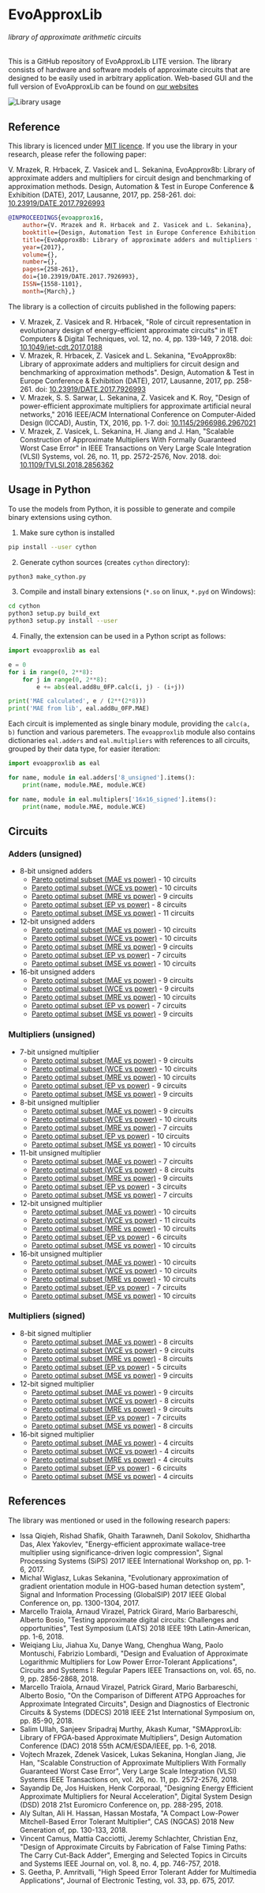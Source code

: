 # EvoApproxLib
###### library of approximate arithmetic circuits
This is a GitHub repository of EvoApproxLib LITE version. The library consists of hardware and software models of approximate circuits that are designed to be easily used in arbitrary application. Web-based GUI and the full version of EvoApproxLib can be found on [our websites](https://ehw.fit.vutbr.cz/evoapprox)

![Library usage](fig/library.png)

## Reference
This library is licenced under [MIT licence](LICENSE.md). If you use the library in your research, please refer the following paper:

V. Mrazek, R. Hrbacek, Z. Vasicek and L. Sekanina, EvoApprox8b: Library of approximate adders and multipliers for circuit design and benchmarking of approximation methods. Design, Automation & Test in Europe Conference & Exhibition (DATE), 2017, Lausanne, 2017, pp. 258-261. doi: [10.23919/DATE.2017.7926993](https://dx.doi.org/10.23919/DATE.2017.7926993)
```bibtex
@INPROCEEDINGS{evoapprox16,
    author={V. Mrazek and R. Hrbacek and Z. Vasicek and L. Sekanina},
    booktitle={Design, Automation Test in Europe Conference Exhibition (DATE), 2017},
    title={EvoApprox8b: Library of approximate adders and multipliers for circuit design and benchmarking of approximation methods},
    year={2017},
    volume={},
    number={},
    pages={258-261},
    doi={10.23919/DATE.2017.7926993},
    ISSN={1558-1101},
    month={March},}
```

The library is a collection of circuits published in the following papers:
  - V. Mrazek, Z. Vasicek and R. Hrbacek, "Role of circuit representation in evolutionary design of energy-efficient approximate circuits" in IET Computers & Digital Techniques, vol. 12, no. 4, pp. 139-149, 7 2018. doi: [10.1049/iet-cdt.2017.0188](https://dx.doi.org/10.1049/iet-cdt.2017.0188)
  - V. Mrazek, R. Hrbacek, Z. Vasicek and L. Sekanina, "EvoApprox8b: Library of approximate adders and multipliers for circuit design and benchmarking of approximation methods". Design, Automation & Test in Europe Conference & Exhibition (DATE), 2017, Lausanne, 2017, pp. 258-261. doi: [10.23919/DATE.2017.7926993](https://dx.doi.org/10.23919/DATE.2017.7926993)
  - V. Mrazek, S. S. Sarwar, L. Sekanina, Z. Vasicek and K. Roy, "Design of power-efficient approximate multipliers for approximate artificial neural networks," 2016 IEEE/ACM International Conference on Computer-Aided Design (ICCAD), Austin, TX, 2016, pp. 1-7. doi: [10.1145/2966986.2967021](https://dx.doi.org/10.1145/2966986.2967021)
  - V. Mrazek, Z. Vasicek, L. Sekanina, H. Jiang and J. Han, "Scalable Construction of Approximate Multipliers With Formally Guaranteed Worst Case Error" in IEEE Transactions on Very Large Scale Integration (VLSI) Systems, vol. 26, no. 11, pp. 2572-2576, Nov. 2018. doi: [10.1109/TVLSI.2018.2856362](https://dx.doi.org/10.1109/TVLSI.2018.2856362)

## Usage in Python
To use the models from Python, it is possible to generate and compile binary extensions using cython.


1. Make sure cython is installed
```bash
pip install --user cython
```

2. Generate cython sources (creates `cython` directory):
```bash
python3 make_cython.py
```

3. Compile and install binary extensions (`*.so` on linux, `*.pyd` on Windows):
```bash
cd cython
python3 setup.py build_ext
python3 setup.py install --user
```

4. Finally, the extension can be used in a Python script as follows:
```python
import evoapproxlib as eal

e = 0
for i in range(0, 2**8):
    for j in range(0, 2**8):
        e += abs(eal.add8u_0FP.calc(i, j) - (i+j))

print('MAE calculated', e / (2**(2*8)))
print('MAE from lib', eal.add8u_0FP.MAE)
```

Each circuit is implemented as single binary module, providing the `calc(a, b)` function and various paremeters. The `evoapproxlib` module also contains dictionaries `eal.adders` and `eal.multipliers` with references to all circuits, grouped by their data type, for easier iteration:

```python
import evoapproxlib as eal

for name, module in eal.adders['8_unsigned'].items():
    print(name, module.MAE, module.WCE)

for name, module in eal.multiplers['16x16_signed'].items():
    print(name, module.MAE, module.WCE)
```

## Circuits
### Adders (unsigned)
 - 8-bit unsigned adders
   - [Pareto optimal subset (MAE vs power)](adders/8_unsigned/pareto_pwr_mae/README.md) - 10 circuits
   - [Pareto optimal subset (WCE vs power)](adders/8_unsigned/pareto_pwr_wce/README.md) - 10 circuits
   - [Pareto optimal subset (MRE vs power)](adders/8_unsigned/pareto_pwr_mre/README.md) - 9 circuits
   - [Pareto optimal subset (EP vs power)](adders/8_unsigned/pareto_pwr_ep/README.md) - 8 circuits
   - [Pareto optimal subset (MSE vs power)](adders/8_unsigned/pareto_pwr_mse/README.md) - 11 circuits
 - 12-bit unsigned adders
   - [Pareto optimal subset (MAE vs power)](adders/12_unsigned/pareto_pwr_mae/README.md) - 10 circuits
   - [Pareto optimal subset (WCE vs power)](adders/12_unsigned/pareto_pwr_wce/README.md) - 10 circuits
   - [Pareto optimal subset (MRE vs power)](adders/12_unsigned/pareto_pwr_mre/README.md) - 9 circuits
   - [Pareto optimal subset (EP vs power)](adders/12_unsigned/pareto_pwr_ep/README.md) - 7 circuits
   - [Pareto optimal subset (MSE vs power)](adders/12_unsigned/pareto_pwr_mse/README.md) - 10 circuits
 - 16-bit unsigned adders
   - [Pareto optimal subset (MAE vs power)](adders/16_unsigned/pareto_pwr_mae/README.md) - 9 circuits
   - [Pareto optimal subset (WCE vs power)](adders/16_unsigned/pareto_pwr_wce/README.md) - 9 circuits
   - [Pareto optimal subset (MRE vs power)](adders/16_unsigned/pareto_pwr_mre/README.md) - 10 circuits
   - [Pareto optimal subset (EP vs power)](adders/16_unsigned/pareto_pwr_ep/README.md) - 7 circuits
   - [Pareto optimal subset (MSE vs power)](adders/16_unsigned/pareto_pwr_mse/README.md) - 9 circuits
### Multipliers (unsigned)
 - 7-bit unsigned multiplier
   - [Pareto optimal subset (MAE vs power)](multiplers/7x7_unsigned/pareto_pwr_mae/README.md) - 9 circuits
   - [Pareto optimal subset (WCE vs power)](multiplers/7x7_unsigned/pareto_pwr_wce/README.md) - 10 circuits
   - [Pareto optimal subset (MRE vs power)](multiplers/7x7_unsigned/pareto_pwr_mre/README.md) - 10 circuits
   - [Pareto optimal subset (EP vs power)](multiplers/7x7_unsigned/pareto_pwr_ep/README.md) - 9 circuits
   - [Pareto optimal subset (MSE vs power)](multiplers/7x7_unsigned/pareto_pwr_mse/README.md) - 9 circuits
 - 8-bit unsigned multiplier
   - [Pareto optimal subset (MAE vs power)](multiplers/8x8_unsigned/pareto_pwr_mae/README.md) - 9 circuits
   - [Pareto optimal subset (WCE vs power)](multiplers/8x8_unsigned/pareto_pwr_wce/README.md) - 10 circuits
   - [Pareto optimal subset (MRE vs power)](multiplers/8x8_unsigned/pareto_pwr_mre/README.md) - 7 circuits
   - [Pareto optimal subset (EP vs power)](multiplers/8x8_unsigned/pareto_pwr_ep/README.md) - 10 circuits
   - [Pareto optimal subset (MSE vs power)](multiplers/8x8_unsigned/pareto_pwr_mse/README.md) - 10 circuits
 - 11-bit unsigned multiplier
   - [Pareto optimal subset (MAE vs power)](multiplers/11x11_unsigned/pareto_pwr_mae/README.md) - 7 circuits
   - [Pareto optimal subset (WCE vs power)](multiplers/11x11_unsigned/pareto_pwr_wce/README.md) - 8 circuits
   - [Pareto optimal subset (MRE vs power)](multiplers/11x11_unsigned/pareto_pwr_mre/README.md) - 9 circuits
   - [Pareto optimal subset (EP vs power)](multiplers/11x11_unsigned/pareto_pwr_ep/README.md) - 3 circuits
   - [Pareto optimal subset (MSE vs power)](multiplers/11x11_unsigned/pareto_pwr_mse/README.md) - 7 circuits
 - 12-bit unsigned multiplier
   - [Pareto optimal subset (MAE vs power)](multiplers/12x12_unsigned/pareto_pwr_mae/README.md) - 10 circuits
   - [Pareto optimal subset (WCE vs power)](multiplers/12x12_unsigned/pareto_pwr_wce/README.md) - 11 circuits
   - [Pareto optimal subset (MRE vs power)](multiplers/12x12_unsigned/pareto_pwr_mre/README.md) - 10 circuits
   - [Pareto optimal subset (EP vs power)](multiplers/12x12_unsigned/pareto_pwr_ep/README.md) - 6 circuits
   - [Pareto optimal subset (MSE vs power)](multiplers/12x12_unsigned/pareto_pwr_mse/README.md) - 10 circuits
 - 16-bit unsigned multiplier
   - [Pareto optimal subset (MAE vs power)](multiplers/16x16_unsigned/pareto_pwr_mae/README.md) - 10 circuits
   - [Pareto optimal subset (WCE vs power)](multiplers/16x16_unsigned/pareto_pwr_wce/README.md) - 10 circuits
   - [Pareto optimal subset (MRE vs power)](multiplers/16x16_unsigned/pareto_pwr_mre/README.md) - 10 circuits
   - [Pareto optimal subset (EP vs power)](multiplers/16x16_unsigned/pareto_pwr_ep/README.md) - 7 circuits
   - [Pareto optimal subset (MSE vs power)](multiplers/16x16_unsigned/pareto_pwr_mse/README.md) - 10 circuits
### Multipliers (signed)
 - 8-bit signed multiplier
   - [Pareto optimal subset (MAE vs power)](multiplers/8x8_signed/pareto_pwr_mae/README.md) - 8 circuits
   - [Pareto optimal subset (WCE vs power)](multiplers/8x8_signed/pareto_pwr_wce/README.md) - 9 circuits
   - [Pareto optimal subset (MRE vs power)](multiplers/8x8_signed/pareto_pwr_mre/README.md) - 8 circuits
   - [Pareto optimal subset (EP vs power)](multiplers/8x8_signed/pareto_pwr_ep/README.md) - 5 circuits
   - [Pareto optimal subset (MSE vs power)](multiplers/8x8_signed/pareto_pwr_mse/README.md) - 9 circuits
 - 12-bit signed multiplier
   - [Pareto optimal subset (MAE vs power)](multiplers/12x12_signed/pareto_pwr_mae/README.md) - 9 circuits
   - [Pareto optimal subset (WCE vs power)](multiplers/12x12_signed/pareto_pwr_wce/README.md) - 8 circuits
   - [Pareto optimal subset (MRE vs power)](multiplers/12x12_signed/pareto_pwr_mre/README.md) - 9 circuits
   - [Pareto optimal subset (EP vs power)](multiplers/12x12_signed/pareto_pwr_ep/README.md) - 7 circuits
   - [Pareto optimal subset (MSE vs power)](multiplers/12x12_signed/pareto_pwr_mse/README.md) - 8 circuits
 - 16-bit signed multiplier
   - [Pareto optimal subset (MAE vs power)](multiplers/16x16_signed/pareto_pwr_mae/README.md) - 4 circuits
   - [Pareto optimal subset (WCE vs power)](multiplers/16x16_signed/pareto_pwr_wce/README.md) - 4 circuits
   - [Pareto optimal subset (MRE vs power)](multiplers/16x16_signed/pareto_pwr_mre/README.md) - 4 circuits
   - [Pareto optimal subset (EP vs power)](multiplers/16x16_signed/pareto_pwr_ep/README.md) - 6 circuits
   - [Pareto optimal subset (MSE vs power)](multiplers/16x16_signed/pareto_pwr_mse/README.md) - 4 circuits
## References
The library was mentioned or used in the following research papers:
  - Issa Qiqieh, Rishad Shafik, Ghaith Tarawneh, Danil Sokolov, Shidhartha Das, Alex Yakovlev, "Energy-efficient approximate wallace-tree multiplier using significance-driven logic compression", Signal Processing Systems (SiPS) 2017 IEEE International Workshop on, pp. 1-6, 2017.
  - Michal Wiglasz, Lukas Sekanina, "Evolutionary approximation of gradient orientation module in HOG-based human detection system", Signal and Information Processing (GlobalSIP) 2017 IEEE Global Conference on, pp. 1300-1304, 2017.
  - Marcello Traiola, Arnaud Virazel, Patrick Girard, Mario Barbareschi, Alberto Bosio, "Testing approximate digital circuits: Challenges and opportunities", Test Symposium (LATS) 2018 IEEE 19th Latin-American, pp. 1-6, 2018.
  - Weiqiang Liu, Jiahua Xu, Danye Wang, Chenghua Wang, Paolo Montuschi, Fabrizio Lombardi, "Design and Evaluation of Approximate Logarithmic Multipliers for Low Power Error-Tolerant Applications", Circuits and Systems I: Regular Papers IEEE Transactions on, vol. 65, no. 9, pp. 2856-2868, 2018.
  - Marcello Traiola, Arnaud Virazel, Patrick Girard, Mario Barbareschi, Alberto Bosio, "On the Comparison of Different ATPG Approaches for Approximate Integrated Circuits", Design and Diagnostics of Electronic Circuits & Systems (DDECS) 2018 IEEE 21st International Symposium on, pp. 85-90, 2018.
  - Salim Ullah, Sanjeev Sripadraj Murthy, Akash Kumar, "SMApproxLib: Library of FPGA-based Approximate Multipliers", Design Automation Conference (DAC) 2018 55th ACM/ESDA/IEEE, pp. 1-6, 2018.
  - Vojtech Mrazek, Zdenek Vasicek, Lukas Sekanina, Honglan Jiang, Jie Han, "Scalable Construction of Approximate Multipliers With Formally Guaranteed Worst Case Error", Very Large Scale Integration (VLSI) Systems IEEE Transactions on, vol. 26, no. 11, pp. 2572-2576, 2018.
  - Sayandip De, Jos Huisken, Henk Corporaal, "Designing Energy Efficient Approximate Multipliers for Neural Acceleration", Digital System Design (DSD) 2018 21st Euromicro Conference on, pp. 288-295, 2018.
  - Aly Sultan, Ali H. Hassan, Hassan Mostafa, "A Compact Low-Power Mitchell-Based Error Tolerant Multiplier", CAS (NGCAS) 2018 New Generation of, pp. 130-133, 2018.
  - Vincent Camus, Mattia Cacciotti, Jeremy Schlachter, Christian Enz, "Design of Approximate Circuits by Fabrication of False Timing Paths: The Carry Cut-Back Adder", Emerging and Selected Topics in Circuits and Systems IEEE Journal on, vol. 8, no. 4, pp. 746-757, 2018.
  - S. Geetha, P. Amritvalli, "High Speed Error Tolerant Adder for Multimedia Applications", Journal of Electronic Testing, vol. 33, pp. 675, 2017.
